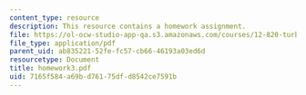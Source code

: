 ```yaml
---
content_type: resource
description: This resource contains a homework assignment.
file: https://ol-ocw-studio-app-qa.s3.amazonaws.com/courses/12-820-turbulence-in-the-ocean-and-atmosphere-spring-2006/7165f584a69bd76175dfd8542ce7591b_homework3.pdf
file_type: application/pdf
parent_uid: ab835221-52fe-fc57-cb66-46193a03ed6d
resourcetype: Document
title: homework3.pdf
uid: 7165f584-a69b-d761-75df-d8542ce7591b
---
```

